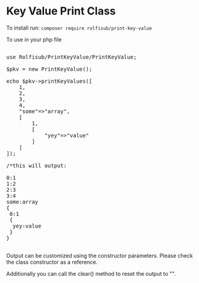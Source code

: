 Key Value Print Class
=========================

To install run:
<code>composer require rolfisub/print-key-value </code>

To use in your php file
<pre>

use Rolfisub/PrintKeyValue/PrintKeyValue;

$pkv = new PrintKeyValue();

echo $pkv->printKeyValues([
    1,
    2,
    3,
    4,
    "some"=>"array",
    [
        1,
        [
            "yey"=>"value"
        ]
    ]
]);

/*this will output:

0:1
1:2
2:3
3:4
some:array
{
 0:1
 {
  yey:value
 }
}

</pre>

Output can be customized using the constructor parameters. Please check the class constructor as a reference.

Additionally you can call the clear() method to reset the output to "".
